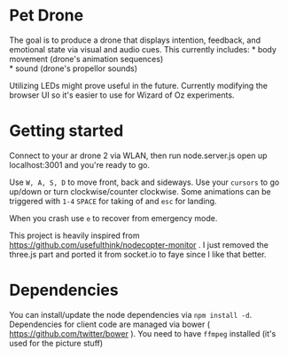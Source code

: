 Pet Drone
======
The goal is to produce a drone that displays intention, feedback, and emotional state via visual 
and audio cues. This currently includes:
	* body movement (drone's animation sequences)  
	* sound (drone's propellor sounds)

Utilizing LEDs might prove useful in the future.
Currently modifying the browser UI so it's easier to use for Wizard of Oz experiments.

Getting started
======
Connect to your ar drone 2 via WLAN, then run node.server.js open up localhost:3001 and you're ready to go.

Use `W, A, S, D` to move front, back and sideways. Use your `cursors` to go up/down or turn clockwise/counter clockwise.
Some animations can be triggered with `1-4`
`SPACE` for taking of and `esc` for landing.

When you crash use `e` to recover from emergency mode.

This project is heavily inspired from https://github.com/usefulthink/nodecopter-monitor . I just removed the three.js part and ported it from socket.io to faye since I like that better.

Dependencies
=======
You can install/update the node dependencies via `npm install -d`.
Dependencies for client code are managed via bower ( https://github.com/twitter/bower ). 
You need to have `ffmpeg` installed (it's used for the picture stuff)